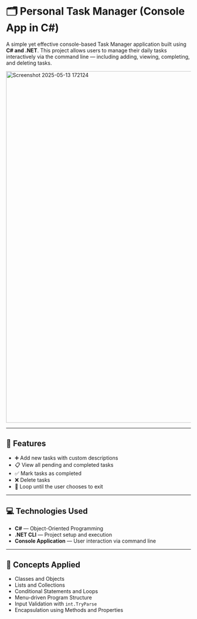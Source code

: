 # 🗂️ Personal Task Manager (Console App in C#)

A simple yet effective console-based Task Manager application built using **C# and .NET**. This project allows users to manage their daily tasks interactively via the command line — including adding, viewing, completing, and deleting tasks.

<img width="957" alt="Screenshot 2025-05-13 172124" src="https://github.com/user-attachments/assets/18e5979d-5129-4386-b699-102efaed4128" />


---

## 📌 Features

- ➕ Add new tasks with custom descriptions
- 📋 View all pending and completed tasks
- ✅ Mark tasks as completed
- ❌ Delete tasks
- 🔁 Loop until the user chooses to exit

---

## 💻 Technologies Used

- **C#** — Object-Oriented Programming
- **.NET CLI** — Project setup and execution
- **Console Application** — User interaction via command line

---

## 🧠 Concepts Applied

- Classes and Objects
- Lists and Collections
- Conditional Statements and Loops
- Menu-driven Program Structure
- Input Validation with `int.TryParse`
- Encapsulation using Methods and Properties
